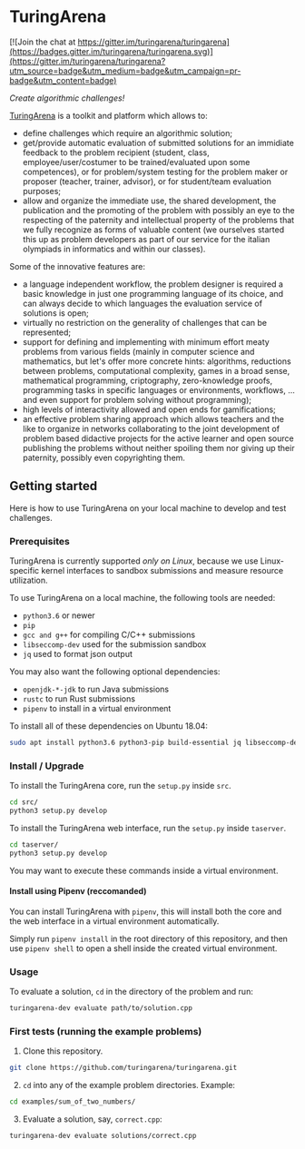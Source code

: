 # TuringArena

[![Join the chat at https://gitter.im/turingarena/turingarena](https://badges.gitter.im/turingarena/turingarena.svg)](https://gitter.im/turingarena/turingarena?utm_source=badge&utm_medium=badge&utm_campaign=pr-badge&utm_content=badge)

*Create algorithmic challenges!*

[TuringArena](http://turingarena.org "TuringArena") is a toolkit and platform which allows to:

* define challenges which require an algorithmic solution;
* get/provide automatic evaluation of submitted solutions for an immidiate feedback to the problem recipient (student, class, employee/user/costumer to be trained/evaluated upon some competences), or for problem/system testing for the problem maker or proposer (teacher, trainer, advisor), or for student/team evaluation purposes;
* allow and organize the immediate use, the shared development, the publication and the promoting of the problem with possibly an eye to the respecting of the paternity and intellectual property of the problems that we fully recognize as forms of valuable content (we ourselves started this up as problem developers as part of our service for the italian olympiads in informatics and within our classes).

Some of the innovative features are:

* a language independent workflow, the problem designer is required a basic knowledge in just one programming language of its choice, and can always decide to which languages the evaluation service of solutions is open;
* virtually no restriction on the generality of challenges that can be represented;
* support for defining and implementing with minimum effort meaty problems from various fields (mainly in computer science and mathematics, but let's offer more concrete hints: algorithms, reductions between problems, computational complexity, games in a broad sense, mathematical programming, criptography, zero-knowledge proofs, programming tasks in specific languages or environments, workflows, ... and even support for problem solving without programming);  
* high levels of interactivity allowed and open ends for gamifications;
* an effective problem sharing approach which allows teachers and the like to organize in networks collaborating to the joint development of problem based didactive projects for the active learner and open source publishing the problems without neither spoiling them nor giving up their paternity, possibly even copyrighting them.


## Getting started

Here is how to use TuringArena on your local machine to develop and test challenges.

### Prerequisites

TuringArena is currently supported *only on Linux*, because we use
Linux-specific kernel interfaces to sandbox submissions and measure resource utilization. 

To use TuringArena on a local machine, the following tools are needed:
- `python3.6` or newer
- `pip`
- `gcc and g++` for compiling C/C++ submissions
- `libseccomp-dev` used for the submission sandbox
- `jq` used to format json output

You may also want the following optional dependencies:
- `openjdk-*-jdk` to run Java submissions
- `rustc` to run Rust submissions 
- `pipenv` to install in a virtual environment 

To install all of these dependencies on Ubuntu 18.04:
```bash
sudo apt install python3.6 python3-pip build-essential jq libseccomp-dev 
```

### Install / Upgrade
To install the TuringArena core, run the `setup.py` inside `src`. 
```bash
cd src/
python3 setup.py develop
```

To install the TuringArena web interface, run the `setup.py` inside `taserver`. 
```bash
cd taserver/
python3 setup.py develop
```
You may want to execute these commands inside a virtual environment. 

#### Install using Pipenv (reccomanded)
You can install TuringArena with `pipenv`, this will install both the 
core and the web interface in a virtual environment automatically. 

Simply run `pipenv install` in the root directory of this repository, 
and then use `pipenv shell` to open a shell inside the created virtual environment. 

### Usage

To evaluate a solution, `cd` in the directory of the problem and run:
```bash
turingarena-dev evaluate path/to/solution.cpp
```

### First tests (running the example problems)

1. Clone this repository.
```bash
git clone https://github.com/turingarena/turingarena.git
```
2. `cd` into any of the example problem directories. Example:
```bash
cd examples/sum_of_two_numbers/
```
3. Evaluate a solution, say, `correct.cpp`:
```bash
turingarena-dev evaluate solutions/correct.cpp
```

